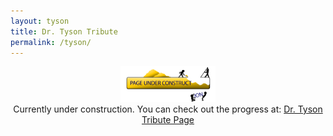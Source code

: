 ```yaml
---
layout: tyson
title: Dr. Tyson Tribute
permalink: /tyson/
---
```

<center>
<img src="/imgs/underConstruction3.png" width="30%" height="auto" />
<br>
Currently under construction. You can check out the progress at: <a href="http://s.codepen.io/SpazCool/debug/bpVdxQ/VJMxxZKQDzEM">Dr. Tyson Tribute Page</a>
</center>
